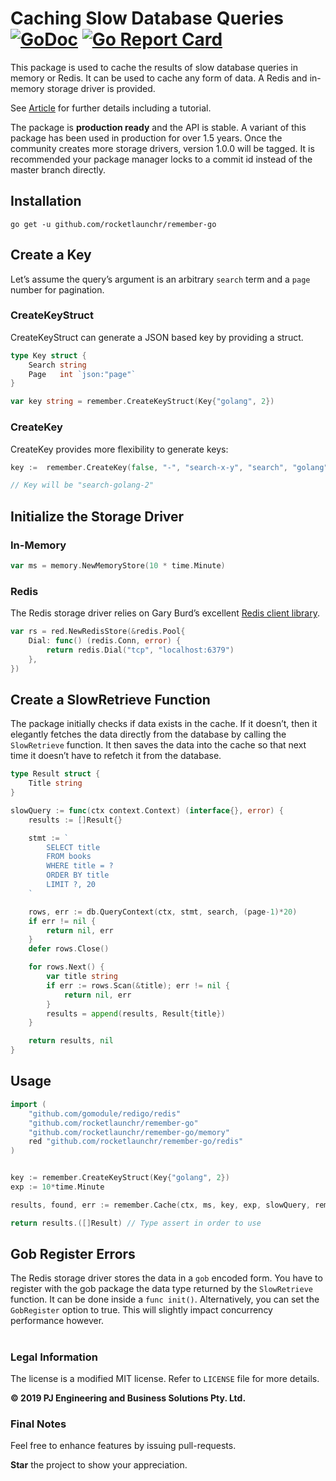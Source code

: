 Caching Slow Database Queries [![GoDoc](http://godoc.org/github.com/rocketlaunchr/remember-go?status.svg)](http://godoc.org/github.com/rocketlaunchr/remember-go) [![Go Report Card](https://goreportcard.com/badge/github.com/rocketlaunchr/remember-go)](https://goreportcard.com/report/github.com/rocketlaunchr/remember-go)
===============

This package is used to cache the results of slow database queries in memory or Redis.
It can be used to cache any form of data. A Redis and in-memory storage driver is provided.

See [Article](https://medium.com/@rocketlaunchr.cloud/caching-slow-database-queries-1085d308a0c9) for further details including a tutorial.

The package is **production ready** and the API is stable. A variant of this package has been used in production for over 1.5 years.
Once the community creates more storage drivers, version 1.0.0 will be tagged. It is recommended your package manager locks to a commit id instead of the master branch directly.


## Installation

```
go get -u github.com/rocketlaunchr/remember-go
```


## Create a Key

Let’s assume the query’s argument is an arbitrary `search` term and a `page` number for pagination.

### CreateKeyStruct

CreateKeyStruct can generate a JSON based key by providing a struct.

```go
type Key struct {
    Search string
    Page   int `json:"page"`
}

var key string = remember.CreateKeyStruct(Key{"golang", 2})
```


### CreateKey

CreateKey provides more flexibility to generate keys:

```go
key :=  remember.CreateKey(false, "-", "search-x-y", "search", "golang", 2)

// Key will be "search-golang-2"
```

## Initialize the Storage Driver

### In-Memory

```go
var ms = memory.NewMemoryStore(10 * time.Minute)
```

### Redis

The Redis storage driver relies on Gary Burd’s excellent [Redis client library](https://github.com/gomodule/redigo/).

```go
var rs = red.NewRedisStore(&redis.Pool{
	Dial: func() (redis.Conn, error) {
		return redis.Dial("tcp", "localhost:6379")
	},
})
```


## Create a SlowRetrieve Function

The package initially checks if data exists in the cache. If it doesn’t, then it elegantly fetches the data directly from the database by calling the `SlowRetrieve` function. It then saves the data into the cache so that next time it doesn’t have to refetch it from the database.

```go
type Result struct {
    Title string
}

slowQuery := func(ctx context.Context) (interface{}, error) {
    results := []Result{}

    stmt := `
        SELECT title
        FROM books
        WHERE title = ?
        ORDER BY title
        LIMIT ?, 20
    `

    rows, err := db.QueryContext(ctx, stmt, search, (page-1)*20)
    if err != nil {
        return nil, err
    }
    defer rows.Close()

    for rows.Next() {
        var title string
        if err := rows.Scan(&title); err != nil {
            return nil, err
        }
        results = append(results, Result{title})
    }

    return results, nil
}
```

## Usage

```go
import (
	"github.com/gomodule/redigo/redis"
	"github.com/rocketlaunchr/remember-go"
	"github.com/rocketlaunchr/remember-go/memory"
	red "github.com/rocketlaunchr/remember-go/redis"
)


key := remember.CreateKeyStruct(Key{"golang", 2})
exp := 10*time.Minute

results, found, err := remember.Cache(ctx, ms, key, exp, slowQuery, remember.Options{GobRegister: false})

return results.([]Result) // Type assert in order to use

```

## Gob Register Errors

The Redis storage driver stores the data in a `gob` encoded form. You have to register with the gob package the data type returned by the `SlowRetrieve` function. It can be done inside a `func init()`. Alternatively, you can set the `GobRegister` option to true. This will slightly impact concurrency performance however.


#

### Legal Information

The license is a modified MIT license. Refer to `LICENSE` file for more details.

**© 2019 PJ Engineering and Business Solutions Pty. Ltd.**

### Final Notes

Feel free to enhance features by issuing pull-requests.

**Star** the project to show your appreciation.